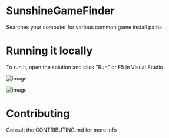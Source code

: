 # SunshineGameFinder
Searches your computer for various common game install paths

# Running it locally
To run it, open the solution and click "Run" or F5 in Visual Studio

![image](https://user-images.githubusercontent.com/877114/227733782-922c06f1-12b9-44bc-bbf4-0bd012559440.png)

![image](https://user-images.githubusercontent.com/877114/227733789-6068f7ff-7c7e-40c2-b461-ae82d2c708c3.png)

# Contributing
Consult the CONTRIBUTING.md for more info
